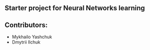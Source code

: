 ## Starter project for Neural Networks learning

## Contributors:
- Mykhailo Yashchuk
- Dmytrii Ilchuk